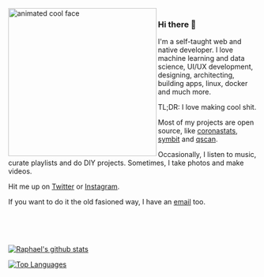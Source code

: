 <img src="https://i.imgur.com/68mbMBg.gif" align="left" width="300" alt="animated cool face" />

### Hi there 👋

I'm a self-taught web and native developer. I love machine learning and data science, UI/UX development, designing, architecting, building apps, linux, docker and much more.

TL;DR: I love making cool shit.

Most of my projects are open source, like [coronastats](https://github.com/raphtlw/coronastats), [symbit](https://github.com/raphtlw/symbit) and [qscan](https://github.com/raphtlw/qscan).

Occasionally, I listen to music, curate playlists and do DIY projects. Sometimes, I take photos and make videos.

Hit me up on [Twitter](https://twitter.com/raphtlw) or [Instagram](https://instagram.com/raphtlw).

If you want to do it the old fasioned way, I have an [email](mailto:raphpb1912@gmail.com) too.

<br />
<br />
<br />

[![Raphael's github stats](https://github-readme-stats.vercel.app/api?username=raphtlw)](https://github.com/anuraghazra/github-readme-stats)

[![Top Languages](https://github-readme-stats.vercel.app/api/top-langs/?username=raphtlw)](https://github.com/anuraghazra/github-readme-stats)